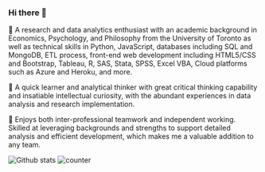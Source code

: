 ### Hi there 👋

🔭 A research and data analytics enthusiast with an academic background in Economics, Psychology, and Philosophy from the University of Toronto as well as technical skills in Python, JavaScript, databases including SQL and MongoDB, ETL process, front-end web development including HTML5/CSS and Bootstrap, Tableau, R, SAS, Stata, SPSS, Excel VBA, Cloud platforms such as Azure and Heroku, and more. 

🤔 A quick learner and analytical thinker with great critical thinking capability and insatiable intellectual curiosity, with the abundant experiences in data analysis and research implementation.

👯 Enjoys both inter-professional teamwork and independent working. Skilled at leveraging backgrounds and strengths to support detailed analysis and efficient development, which makes me a valuable addition to any team. 

![Github stats](https://github-readme-stats.vercel.app/api?username=QianyueMa)
![counter](https://[YourEndpoint].m.pipedream.net)

<!--
Here are some ideas to get you started:

- 🔭 I’m currently working on ...
- 🌱 I’m currently learning ...
- 👯 I’m looking to collaborate on ...
- 🤔 I’m looking for help with ...
- 💬 Ask me about ...
- 📫 How to reach me:
- 😄 Pronouns: ...
- ⚡ Fun fact: ...
-->
